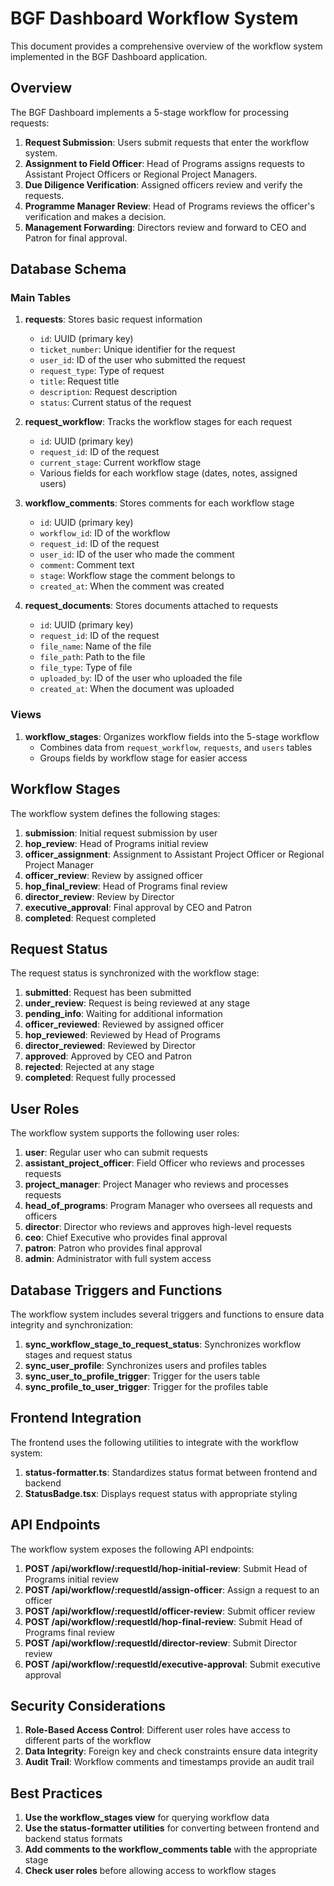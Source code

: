 # BGF Dashboard Workflow System

This document provides a comprehensive overview of the workflow system implemented in the BGF Dashboard application.

## Overview

The BGF Dashboard implements a 5-stage workflow for processing requests:

1. **Request Submission**: Users submit requests that enter the workflow system.
2. **Assignment to Field Officer**: Head of Programs assigns requests to Assistant Project Officers or Regional Project Managers.
3. **Due Diligence Verification**: Assigned officers review and verify the requests.
4. **Programme Manager Review**: Head of Programs reviews the officer's verification and makes a decision.
5. **Management Forwarding**: Directors review and forward to CEO and Patron for final approval.

## Database Schema

### Main Tables

1. **requests**: Stores basic request information
   - `id`: UUID (primary key)
   - `ticket_number`: Unique identifier for the request
   - `user_id`: ID of the user who submitted the request
   - `request_type`: Type of request
   - `title`: Request title
   - `description`: Request description
   - `status`: Current status of the request

2. **request_workflow**: Tracks the workflow stages for each request
   - `id`: UUID (primary key)
   - `request_id`: ID of the request
   - `current_stage`: Current workflow stage
   - Various fields for each workflow stage (dates, notes, assigned users)

3. **workflow_comments**: Stores comments for each workflow stage
   - `id`: UUID (primary key)
   - `workflow_id`: ID of the workflow
   - `request_id`: ID of the request
   - `user_id`: ID of the user who made the comment
   - `comment`: Comment text
   - `stage`: Workflow stage the comment belongs to
   - `created_at`: When the comment was created

4. **request_documents**: Stores documents attached to requests
   - `id`: UUID (primary key)
   - `request_id`: ID of the request
   - `file_name`: Name of the file
   - `file_path`: Path to the file
   - `file_type`: Type of file
   - `uploaded_by`: ID of the user who uploaded the file
   - `created_at`: When the document was uploaded

### Views

1. **workflow_stages**: Organizes workflow fields into the 5-stage workflow
   - Combines data from `request_workflow`, `requests`, and `users` tables
   - Groups fields by workflow stage for easier access

## Workflow Stages

The workflow system defines the following stages:

1. **submission**: Initial request submission by user
2. **hop_review**: Head of Programs initial review
3. **officer_assignment**: Assignment to Assistant Project Officer or Regional Project Manager
4. **officer_review**: Review by assigned officer
5. **hop_final_review**: Head of Programs final review
6. **director_review**: Review by Director
7. **executive_approval**: Final approval by CEO and Patron
8. **completed**: Request completed

## Request Status

The request status is synchronized with the workflow stage:

1. **submitted**: Request has been submitted
2. **under_review**: Request is being reviewed at any stage
3. **pending_info**: Waiting for additional information
4. **officer_reviewed**: Reviewed by assigned officer
5. **hop_reviewed**: Reviewed by Head of Programs
6. **director_reviewed**: Reviewed by Director
7. **approved**: Approved by CEO and Patron
8. **rejected**: Rejected at any stage
9. **completed**: Request fully processed

## User Roles

The workflow system supports the following user roles:

1. **user**: Regular user who can submit requests
2. **assistant_project_officer**: Field Officer who reviews and processes requests
3. **project_manager**: Project Manager who reviews and processes requests
4. **head_of_programs**: Program Manager who oversees all requests and officers
5. **director**: Director who reviews and approves high-level requests
6. **ceo**: Chief Executive who provides final approval
7. **patron**: Patron who provides final approval
8. **admin**: Administrator with full system access

## Database Triggers and Functions

The workflow system includes several triggers and functions to ensure data integrity and synchronization:

1. **sync_workflow_stage_to_request_status**: Synchronizes workflow stages and request status
2. **sync_user_profile**: Synchronizes users and profiles tables
3. **sync_user_to_profile_trigger**: Trigger for the users table
4. **sync_profile_to_user_trigger**: Trigger for the profiles table

## Frontend Integration

The frontend uses the following utilities to integrate with the workflow system:

1. **status-formatter.ts**: Standardizes status format between frontend and backend
2. **StatusBadge.tsx**: Displays request status with appropriate styling

## API Endpoints

The workflow system exposes the following API endpoints:

1. **POST /api/workflow/:requestId/hop-initial-review**: Submit Head of Programs initial review
2. **POST /api/workflow/:requestId/assign-officer**: Assign a request to an officer
3. **POST /api/workflow/:requestId/officer-review**: Submit officer review
4. **POST /api/workflow/:requestId/hop-final-review**: Submit Head of Programs final review
5. **POST /api/workflow/:requestId/director-review**: Submit Director review
6. **POST /api/workflow/:requestId/executive-approval**: Submit executive approval

## Security Considerations

1. **Role-Based Access Control**: Different user roles have access to different parts of the workflow
2. **Data Integrity**: Foreign key and check constraints ensure data integrity
3. **Audit Trail**: Workflow comments and timestamps provide an audit trail

## Best Practices

1. **Use the workflow_stages view** for querying workflow data
2. **Use the status-formatter utilities** for converting between frontend and backend status formats
3. **Add comments to the workflow_comments table** with the appropriate stage
4. **Check user roles** before allowing access to workflow stages
